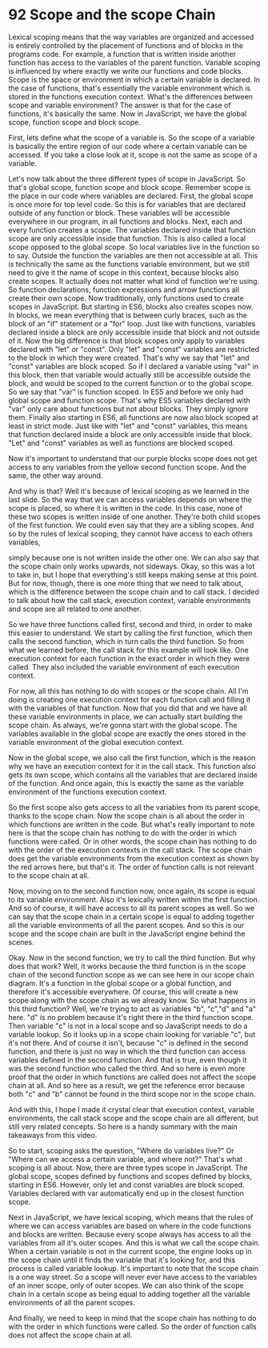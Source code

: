 # 92 Scope and the scope Chain



Lexical scoping means that the way variables are organized and accessed is entirely controlled by the placement of functions and of blocks in the programs code. For example, a function that is written inside another function has access to the variables of the parent function. Variable scoping is influenced by where exactly we write our functions and code blocks. Scope is the space or environment in which a certain variable is declared. In the case of functions, that's essentially the variable environment which is stored in the functions execution context. What's the differences between scope and variable environment? The answer is that for the case of functions, it's basically the same. Now in JavaScript, we have the global scope, function scope and block scope.

First, lets define what the scope of a variable is. So the scope of a variable is basically the entire region of our code where a certain variable can be accessed. If you take a close look at it, scope is not the same as scope of a variable.

Let's now talk about the three different types of scope in JavaScript. So that's global scope, function scope and block scope. Remember scope is the place in our code where variables are declared. First, the global scope is once more for top level code. So this is for variables that are declared outside of any function or block. These variables will be accessible everywhere in our program, in all functions and blocks. Next, each and every function creates a scope. The variables declared inside that function scope are only accessible inside that function. This is also called a local scope opposed to the global scope. So local variables live in the function so to say. Outside the function the variables are then not accessible at all. This is technically the same as the functions variable environment, but we still need to give it the name of scope in this context, because blocks also create scopes. It actually does not matter what kind of function we're using. So function declarations, function expressions and arrow functions all create their own scope. Now traditionally, only functions used to create scopes in JavaScript. But starting in ES6, blocks also creates scopes now. In blocks, we mean everything that is between curly braces, such as the block of an "if" statement or a "for" loop. Just like with functions, variables declared inside a block are only accessible inside that block and not outside of it. Now the big difference is that block scopes only apply to variables declared with "let" or "const". Only "let" and "const" variables are restricted to the block in which they were created. That's why we say that "let" and "const" variables are block scoped. So if I declared a variable using "var" in this block, then that variable would actually still be accessible outside the block, and would be scoped to the current function or to the global scope. So we say that "var" is function scoped. In ES5 and before we only had global scope and function scope. That's why ES5 variables declared with "var" only care about functions but not about blocks. They simply ignore them. Finally also starting in ES6, all functions are now also block scoped at least in strict mode. Just like with "let" and "const" variables, this means that function declared inside a block are only accessible inside that block. "Let" and "const" variables as well as functions are blocked scoped.



Now it's important to understand that our purple blocks scope does not get access to any variables from the yellow second function scope. And the same, the other way around.

And why is that? Well it's because of lexical scoping as we learned in the last slide. So the way that we can access variables depends on where the scope is placed, so where it is written in the code. In this case, none of these two scopes is written inside of one another. They're both child scopes of the first function. We could even say that they are a sibling scopes. And so by the rules of lexical scoping, they cannot have access to each others variables,

simply because one is not written inside the other one. We can also say that the scope chain only works upwards, not sideways. Okay, so this was a lot to take in, but I hope that everything's still keeps making sense at this point. But for now, though, there is one more thing that we need to talk about, which is the difference between the scope chain and to call stack. I decided to talk about how the call stack, execution context, variable environments and scope are all related to one another.

So we have three functions called first, second and third, in order to make this easier to understand. We start by calling the first function, which then calls the second function, which in turn calls the third function. So from what we learned before, the call stack for this example will look like. One execution context for each function in the exact order in which they were called. They also included the variable environment of each execution context.

For now, all this has nothing to do with scopes or the scope chain. All I'm doing is creating one execution context for each function call and filling it with the variables of that function. Now that you did that and we have all these variable environments in place, we can actually start building the scope chain. As always, we're gonna start with the global scope. The variables available in the global scope are exactly the ones stored in the variable environment of the global execution context. 

Now in the global scope, we also call the first function, which is the reason why we have an execution context for it in the call stack. This function also gets its own scope, which contains all the variables that are declared inside of the function. And once again, this is exactly the same as the variable environment of the functions execution context.

So the first scope also gets access to all the variables from its parent scope, thanks to the scope chain. Now the scope chain is all about the order in which functions are written in the code. But what's really important to note here is that the scope chain has nothing to do with the order in which functions were called. Or in other words, the scope chain has nothing to do with the order of the execution contexts in the call stack. The scope chain does get the variable environments from the execution context as shown by the red arrows here, but that's it. The order of function calls is not relevant to the scope chain at all.

Now, moving on to the second function now, once again, its scope is equal to its variable environment. Also it's lexically written within the first function. And so of course, it will have access to all its parent scopes as well. So we can say that the scope chain in a certain scope is equal to adding together all the variable environments of all the parent scopes. And so this is our scope and the scope chain are built in the JavaScript engine behind the scenes.

Okay. Now in the second function, we try to call the third function. But why does that work? Well, it works because the third function is in the scope chain of the second function scope as we can see here in our scope chain diagram. It's a function in the global scope or a global function, and therefore it's accessible everywhere. Of course, this will create a new scope along with the scope chain as we already know. So what happens in this third function? Well, we're trying to act as variables "b", "c","d" and "a" here. "d" is no problem because it's right there in the third function scope. Then variable "c" is not in a local scope and so JavaScript needs to do a variable lookup. So it looks up in a scope chain looking for variable "c", but it's not there. And of course it isn't, because "c" is defined in the second function, and there is just no way in which the third function can access variables defined in the second function. And that is true, even though it was the second function who called the third. And so here is even more proof that the order in which functions are called does not affect the scope chain at all. And so here as a result, we get the reference error because both "c" and "b" cannot be found in the third scope nor in the scope chain.

And with this, I hope I made it crystal clear that execution context, variable environments, the call stack scope and the scope chain are all different, but still very related concepts. So here is a handy summary with the main takeaways from this video. 

So to start, scoping asks the question, "Where do variables live?" Or "Where can we access a certain variable, and where not?" That's what scoping is all about. Now, there are three types scope in JavaScript. The global scope, scopes defined by functions and scopes defined by blocks, starting in ES6. However, only let and const variables are block scoped. Variables declared with var automatically end up in the closest function scope.

Next in JavaScript, we have lexical scoping, which means that the rules of where we can access variables are based on where in the code functions and blocks are written. Because every scope always has access to all the variables from all it's outer scopes. And this is what we call the scope chain. When a certain variable is not in the current scope, the engine looks up in the scope chain until it finds the variable that it's looking for, and this process is called variable lookup. It's important to note that the scope chain is a one way street. So a scope will never ever have access to the variables of an inner scope, only of outer scopes. We can also think of the scope chain in a certain scope as being equal to adding together all the variable environments of all the parent scopes.

And finally, we need to keep in mind that the scope chain has nothing to do with the order in which functions were called. So the order of function calls does not affect the scope chain at all.

